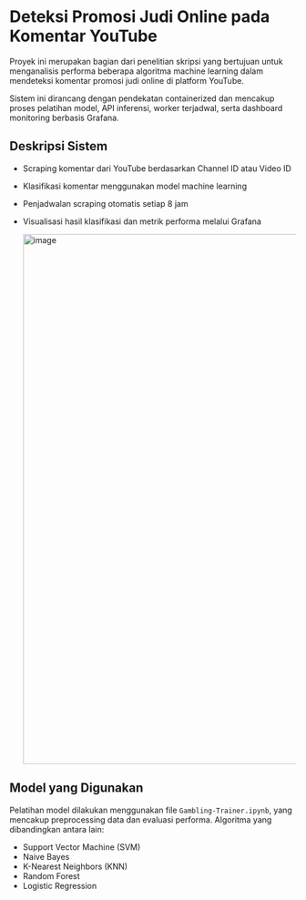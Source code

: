 # Deteksi Promosi Judi Online pada Komentar YouTube

Proyek ini merupakan bagian dari penelitian skripsi yang bertujuan untuk menganalisis performa beberapa algoritma machine learning dalam mendeteksi komentar promosi judi online di platform YouTube.

Sistem ini dirancang dengan pendekatan containerized dan mencakup proses pelatihan model, API inferensi, worker terjadwal, serta dashboard monitoring berbasis Grafana.

## Deskripsi Sistem

- Scraping komentar dari YouTube berdasarkan Channel ID atau Video ID
- Klasifikasi komentar menggunakan model machine learning
- Penjadwalan scraping otomatis setiap 8 jam
- Visualisasi hasil klasifikasi dan metrik performa melalui Grafana

  <img width="1920" height="931" alt="image" src="https://github.com/user-attachments/assets/daab5592-7d2b-46b5-be69-199edbec8f77" />


## Model yang Digunakan

Pelatihan model dilakukan menggunakan file `Gambling-Trainer.ipynb`, yang mencakup preprocessing data dan evaluasi performa. Algoritma yang dibandingkan antara lain:

- Support Vector Machine (SVM)
- Naive Bayes
- K-Nearest Neighbors (KNN)
- Random Forest
- Logistic Regression

